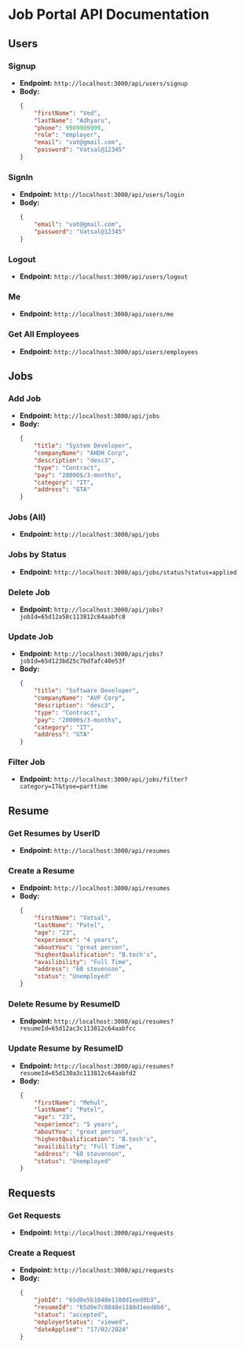 # Job Portal API Documentation
## Users

### Signup
- **Endpoint:** `http://localhost:3000/api/users/signup`
- **Body:** 
    ```json
    {
        "firstName": "Ved",
        "lastName": "Adhyaru",
        "phone": 9909909999,
        "role": "employer",
        "email": "vat@gmail.com",
        "password": "Vatsal@12345"
    }
    ```

### SignIn
- **Endpoint:** `http://localhost:3000/api/users/login`
- **Body:** 
    ```json
    {
        "email": "vat@gmail.com",
        "password": "Vatsal@12345"
    }
    ```

### Logout
- **Endpoint:** `http://localhost:3000/api/users/logout`

### Me
- **Endpoint:** `http://localhost:3000/api/users/me`

### Get All Employees
- **Endpoint:** `http://localhost:3000/api/users/employees`

## Jobs

### Add Job
- **Endpoint:** `http://localhost:3000/api/jobs`
- **Body:** 
    ```json
    {
        "title": "System Developer",
        "companyName": "AHDH Corp",
        "description": "desc3",
        "type": "Contract",
        "pay": "20000$/3-months",
        "category": "IT",
        "address": "GTA"
    }
    ```

### Jobs (All)
- **Endpoint:** `http://localhost:3000/api/jobs`

### Jobs by Status
- **Endpoint:** `http://localhost:3000/api/jobs/status?status=applied`

### Delete Job
- **Endpoint:** `http://localhost:3000/api/jobs?jobId=65d12a58c113812c64aabfc8`

### Update Job
- **Endpoint:** `http://localhost:3000/api/jobs?jobId=65d123bd25c7bdfafc40e53f`
- **Body:** 
    ```json
    {
        "title": "Software Developer",
        "companyName": "AVF Corp",
        "description": "desc3",
        "type": "Contract",
        "pay": "20000$/3-months",
        "category": "IT",
        "address": "GTA"
    }
    ```

### Filter Job
- **Endpoint:** `http://localhost:3000/api/jobs/filter?category=IT&tyoe=parttime`

## Resume

### Get Resumes by UserID
- **Endpoint:** `http://localhost:3000/api/resumes`

### Create a Resume
- **Endpoint:** `http://localhost:3000/api/resumes`
- **Body:** 
    ```json
    {
        "firstName": "Vatsal",
        "lastName": "Patel",
        "age": "23",
        "experience": "4 years",
        "aboutYou": "great person",
        "highestQualification": "B.tech's",
        "availibility": "Full Time",
        "address": "60 stevenson",
        "status": "Unemployed"
    }
    ```

### Delete Resume by ResumeID
- **Endpoint:** `http://localhost:3000/api/resumes?resumeId=65d12ac3c113812c64aabfcc`

### Update Resume by ResumeID
- **Endpoint:** `http://localhost:3000/api/resumes?resumeId=65d130a3c113812c64aabfd2`
- **Body:** 
    ```json
    {
        "firstName": "Mehul",
        "lastName": "Patel",
        "age": "23",
        "experience": "5 years",
        "aboutYou": "great person",
        "highestQualification": "B.tech's",
        "availibility": "Full Time",
        "address": "60 stevenson",
        "status": "Unemployed"
    }
    ```

## Requests

### Get Requests
- **Endpoint:** `http://localhost:3000/api/requests`

### Create a Request
- **Endpoint:** `http://localhost:3000/api/requests`
- **Body:** 
    ```json
    {
        "jobId": "65d0e5b1048e1188d1eed8b3",
        "resumeId": "65d0e7c8048e1188d1eed8b6",
        "status": "accepted",
        "employerStatus": "viewed",
        "dateApplied": "17/02/2024"
    }
    ```

